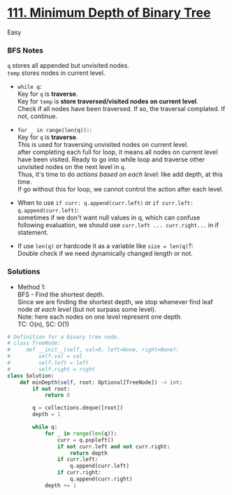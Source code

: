 # [111. Minimum Depth of Binary Tree](https://leetcode.com/problems/minimum-depth-of-binary-tree/description/?envType=list&envId=57ksoa4v)

Easy

### BFS Notes

`q` stores all appended but unvisited nodes.\
`temp` stores nodes in current level.

- `while q`:\
  Key for `q` is **traverse**.\
  Key for `temp` is **store traversed/visited nodes on current level**.\
  Check if all nodes have been traversed. If so, the traversal complated. If not, continue.
-  `for _ in range(len(q)):`:\
  Key for `q` is **traverse**.\
  This is used for traversing unvisited nodes on current level. \
  after completing each full for loop, it means all nodes on current level have been visited. Ready to go into while loop and traverse other unvisited nodes on the next level in `q`.\
  Thus, it's time to do *actions based on each level*: like add depth, at this time. \
 If go without this for loop, we cannot control the action after each level.

- When to use `if curr: q.append(curr.left)` or `if curr.left: q.append(curr.left)`:\
  sometimes if we don't want null values in q, which can confuse following evaluation, we should use `curr.left ... curr.right...` in if statement.

- If use `len(q)` or hardcode it as a variable like `size = len(q)`?:\
  Double check if we need dynamically changed length or not.
 
### Solutions

- Method 1:\
  BFS - Find the shortest depth.\
  Since we are finding the shortest depth, we stop whenever find leaf node *at each level* (but not surpass some level).\
  Note: here each nodes on one level represent one depth.\
  TC: O(n), SC: O(1)
```python
# Definition for a binary tree node.
# class TreeNode:
#     def __init__(self, val=0, left=None, right=None):
#         self.val = val
#         self.left = left
#         self.right = right
class Solution:
    def minDepth(self, root: Optional[TreeNode]) -> int:
        if not root:
            return 0

        q = collections.deque([root])
        depth = 1

        while q:                
            for _ in range(len(q)):
                curr = q.popleft()
                if not curr.left and not curr.right:
                    return depth
                if curr.left:
                    q.append(curr.left)
                if curr.right:
                    q.append(curr.right)
            depth += 1
```
